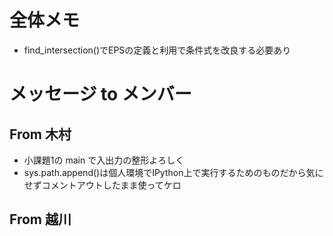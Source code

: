 # 全体メモ
- find_intersection()でEPSの定義と利用で条件式を改良する必要あり


# メッセージ to メンバー

## From 木村
- 小課題1の main で入出力の整形よろしく
- sys.path.append()は個人環境でIPython上で実行するためのものだから気にせずコメントアウトしたまま使ってケロ

## From 越川
